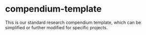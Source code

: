 # compendium-template
This is our standard research compendium template, which can be simplified or further modified for specific projects.
